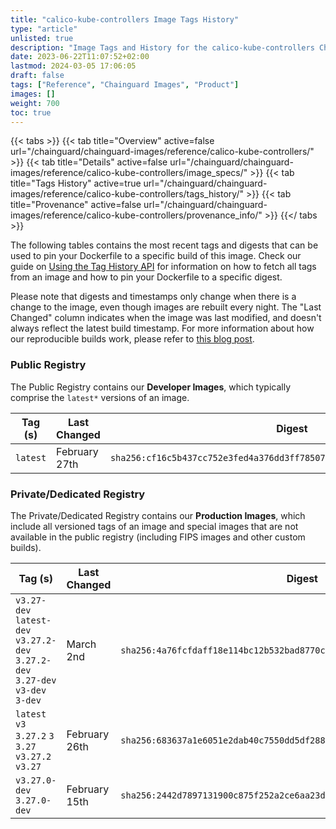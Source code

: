 ```yaml
---
title: "calico-kube-controllers Image Tags History"
type: "article"
unlisted: true
description: "Image Tags and History for the calico-kube-controllers Chainguard Image"
date: 2023-06-22T11:07:52+02:00
lastmod: 2024-03-05 17:06:05
draft: false
tags: ["Reference", "Chainguard Images", "Product"]
images: []
weight: 700
toc: true
---
```


{{< tabs >}}
{{< tab title="Overview" active=false url="/chainguard/chainguard-images/reference/calico-kube-controllers/" >}}
{{< tab title="Details" active=false url="/chainguard/chainguard-images/reference/calico-kube-controllers/image_specs/" >}}
{{< tab title="Tags History" active=true url="/chainguard/chainguard-images/reference/calico-kube-controllers/tags_history/" >}}
{{< tab title="Provenance" active=false url="/chainguard/chainguard-images/reference/calico-kube-controllers/provenance_info/" >}}
{{</ tabs >}}

The following tables contains the most recent tags and digests that can be used to pin your Dockerfile to a specific build of this image. Check our guide on [Using the Tag History API](/chainguard/chainguard-images/using-the-tag-history-api/) for information on how to fetch all tags from an image and how to pin your Dockerfile to a specific digest.

Please note that digests and timestamps only change when there is a change to the image, even though images are rebuilt every night. The "Last Changed" column indicates when the image was last modified, and doesn't always reflect the latest build timestamp. For more information about how our reproducible builds work, please refer to [this blog post](https://www.chainguard.dev/unchained/reproducing-chainguards-reproducible-image-builds).

### Public Registry
The Public Registry contains our **Developer Images**, which typically comprise the `latest*` versions of an image.

| Tag (s)   | Last Changed  | Digest                                                                    |
|-----------|---------------|---------------------------------------------------------------------------|
|  `latest` | February 27th | `sha256:cf16c5b437cc752e3fed4a376dd3ff78507de2c23d2258584ee761ff7306dca7` |


### Private/Dedicated Registry
The Private/Dedicated Registry contains our **Production Images**, which include all versioned tags of an image and special images that are not available in the public registry (including FIPS images and other custom builds).

| Tag (s)                                                                          | Last Changed  | Digest                                                                    |
|----------------------------------------------------------------------------------|---------------|---------------------------------------------------------------------------|
|  `v3.27-dev` `latest-dev` `v3.27.2-dev` `3.27.2-dev` `3.27-dev` `v3-dev` `3-dev` | March 2nd     | `sha256:4a76fcfdaff18e114bc12b532bad8770cf4c11603aa6d5d7319c1da84834f2c1` |
|  `latest` `v3` `3.27.2` `3` `3.27` `v3.27.2` `v3.27`                             | February 26th | `sha256:683637a1e6051e2dab40c7550dd5df2886d2d770105eec3a7fcb66e94bbf9d61` |
|  `v3.27.0-dev` `3.27.0-dev`                                                      | February 15th | `sha256:2442d7897131900c875f252a2ce6aa23d88b3b07a1015d8f3e538d0e13797ccf` |

